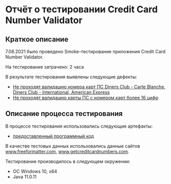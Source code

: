 # Отчёт о тестировании Credit Card Number Validator

## Краткое описание

7.08.2021 было проведено Smoke-тестирование приложения Credit Card Number Validator.

На тестирование затрачено: 2 часа

В результате тестирования выявлены следующие дефекты:
* [Не проходят валидацию номера карт ПС Diners Club - Carte Blanche, Diners Club - International, American Express](https://github.com/Natalyaoazis/java-1-1/issues/1)
* [Не проходят валидацию карты ПС с номером карт более 16 цифр](https://github.com/Natalyaoazis/java-1-1/issues/2)


## Описание процесса тестирования

В процессе тестирования использовались следующие артефакты:
* [предоставленный программный код](https://github.com/netology-code/javaqa-homeworks/tree/master/intro)



В качестве тестовых данных использовались данные сайтов www.freeformatter.com, www.getcreditcardnumbers.com.


Тестирование производилось в следующем окружении:
* ОС Windows 10, x64
* Java 11.0.11